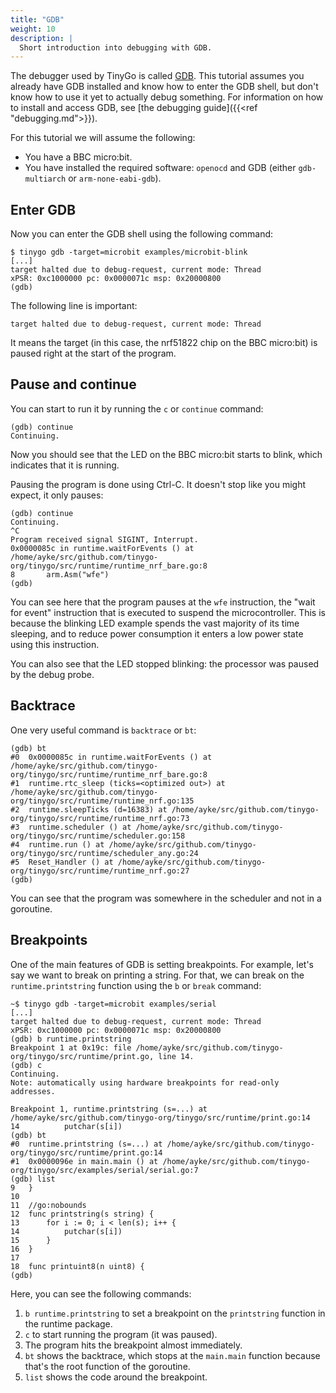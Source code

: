 ```yaml
---
title: "GDB"
weight: 10
description: |
  Short introduction into debugging with GDB.
---
```


The debugger used by TinyGo is called [GDB](https://www.gnu.org/software/gdb/). This tutorial assumes you already have GDB installed and know how to enter the GDB shell, but don't know how to use it yet to actually debug something. For information on how to install and access GDB, see [the debugging guide]({{<ref "debugging.md">}}).

For this tutorial we will assume the following:

  * You have a BBC micro:bit.
  * You have installed the required software: `openocd` and GDB (either `gdb-multiarch` or `arm-none-eabi-gdb`).

## Enter GDB

Now you can enter the GDB shell using the following command:

```
$ tinygo gdb -target=microbit examples/microbit-blink
[...]
target halted due to debug-request, current mode: Thread 
xPSR: 0xc1000000 pc: 0x0000071c msp: 0x20000800
(gdb) 
```

The following line is important:

```
target halted due to debug-request, current mode: Thread 
```

It means the target (in this case, the nrf51822 chip on the BBC micro:bit) is paused right at the start of the program.

## Pause and continue

You can start to run it by running the `c` or `continue` command:

```
(gdb) continue
Continuing.
```

Now you should see that the LED on the BBC micro:bit starts to blink, which indicates that it is running.

Pausing the program is done using Ctrl-C. It doesn't stop like you might expect, it only pauses:

```
(gdb) continue
Continuing.
^C
Program received signal SIGINT, Interrupt.
0x0000085c in runtime.waitForEvents () at /home/ayke/src/github.com/tinygo-org/tinygo/src/runtime/runtime_nrf_bare.go:8
8		arm.Asm("wfe")
(gdb) 
```

You can see here that the program pauses at the `wfe` instruction, the "wait for event" instruction that is executed to suspend the microcontroller. This is because the blinking LED example spends the vast majority of its time sleeping, and to reduce power consumption it enters a low power state using this instruction.

You can also see that the LED stopped blinking: the processor was paused by the debug probe.

## Backtrace

One very useful command is `backtrace` or `bt`:

```
(gdb) bt
#0  0x0000085c in runtime.waitForEvents () at /home/ayke/src/github.com/tinygo-org/tinygo/src/runtime/runtime_nrf_bare.go:8
#1  runtime.rtc_sleep (ticks=<optimized out>) at /home/ayke/src/github.com/tinygo-org/tinygo/src/runtime/runtime_nrf.go:135
#2  runtime.sleepTicks (d=16383) at /home/ayke/src/github.com/tinygo-org/tinygo/src/runtime/runtime_nrf.go:73
#3  runtime.scheduler () at /home/ayke/src/github.com/tinygo-org/tinygo/src/runtime/scheduler.go:158
#4  runtime.run () at /home/ayke/src/github.com/tinygo-org/tinygo/src/runtime/scheduler_any.go:24
#5  Reset_Handler () at /home/ayke/src/github.com/tinygo-org/tinygo/src/runtime/runtime_nrf.go:27
(gdb) 
```

You can see that the program was somewhere in the scheduler and not in a goroutine.

## Breakpoints

One of the main features of GDB is setting breakpoints. For example, let's say we want to break on printing a string. For that, we can break on the `runtime.printstring` function using the `b` or `break` command:

```
~$ tinygo gdb -target=microbit examples/serial
[...]
target halted due to debug-request, current mode: Thread 
xPSR: 0xc1000000 pc: 0x0000071c msp: 0x20000800
(gdb) b runtime.printstring
Breakpoint 1 at 0x19c: file /home/ayke/src/github.com/tinygo-org/tinygo/src/runtime/print.go, line 14.
(gdb) c
Continuing.
Note: automatically using hardware breakpoints for read-only addresses.

Breakpoint 1, runtime.printstring (s=...) at /home/ayke/src/github.com/tinygo-org/tinygo/src/runtime/print.go:14
14			putchar(s[i])
(gdb) bt
#0  runtime.printstring (s=...) at /home/ayke/src/github.com/tinygo-org/tinygo/src/runtime/print.go:14
#1  0x0000096e in main.main () at /home/ayke/src/github.com/tinygo-org/tinygo/src/examples/serial/serial.go:7
(gdb) list
9	}
10	
11	//go:nobounds
12	func printstring(s string) {
13		for i := 0; i < len(s); i++ {
14			putchar(s[i])
15		}
16	}
17	
18	func printuint8(n uint8) {
(gdb) 
```

Here, you can see the following commands:

 1. `b runtime.printstring` to set a breakpoint on the `printstring` function in the runtime package.
 2. `c` to start running the program (it was paused).
 3. The program hits the breakpoint almost immediately.
 4. `bt` shows the backtrace, which stops at the `main.main` function because that's the root function of the goroutine.
 5. `list` shows the code around the breakpoint.
